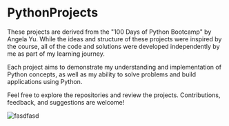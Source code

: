 # PythonProjects

These projects are derived from the "100 Days of Python Bootcamp" by Angela Yu. While the ideas and structure of these projects were inspired by the course, all of the code and solutions were developed independently by me as part of my learning journey.

Each project aims to demonstrate my understanding and implementation of Python concepts, as well as my ability to solve problems and build applications using Python.

Feel free to explore the repositories and review the projects. Contributions, feedback, and suggestions are welcome!

![fasdfasd](https://github.com/user-attachments/assets/1f8eea1f-b62c-4b8a-b8f0-026b2a4a70bb)
